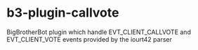 b3-plugin-callvote
==================

BigBrotherBot plugin which handle EVT_CLIENT_CALLVOTE and EVT_CLIENT_VOTE events provided by the iourt42 parser